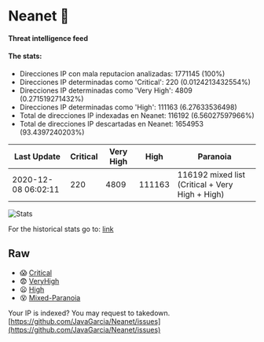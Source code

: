 # Neanet :hocho:
#### Threat intelligence feed
#### The stats:

- Direcciones IP con mala reputacion analizadas: 1771145 (100%)
- Direcciones IP determinadas como 'Critical':  220 (0.0124213432554%)
- Direcciones IP determinadas como 'Very High':  4809 (0.271519271432%)
- Direcciones IP determinadas como 'High':  111163 (6.27633536498)
- Total de direcciones IP indexadas en Neanet:  116192 (6.56027597966%)
- Total de direcciones IP descartadas en Neanet:  1654953 (93.4397240203%)

| Last Update | Critical | Very High | High | Paranoia |
| --- | --- | --- | --- | --- |
| 2020-12-08 06:02:11 | 220 | 4809 | 111163 | 116192 mixed list (Critical + Very High + High)|

![Stats](https://docs.google.com/spreadsheets/d/e/2PACX-1vSnaNMIXVabIpDJjufMlzH7poXnshF3mgd8Is1g9ytUEzVsP5my4Trn8f-xkoLLQ38xpL3HtmUexLo6/pubchart?oid=501124687&format=image)

For the historical stats go to: [link](/stats.csv)
## Raw
- :scream: [Critical](https://raw.githubusercontent.com/JavaGarcia/Neanet/master/blacklists/neanet_critical.txt)
- :fearful: [VeryHigh](https://raw.githubusercontent.com/JavaGarcia/Neanet/master/blacklists/neanet_veryHigh.txtt)
- :frowning: [High](https://raw.githubusercontent.com/JavaGarcia/Neanet/master/blacklists/neanet_high.txt)
- :dizzy_face: [Mixed-Paranoia](https://raw.githubusercontent.com/JavaGarcia/Neanet/master/blacklists/neanet_all.txt)


Your IP is indexed? You may request to takedown. [https://github.com/JavaGarcia/Neanet/issues](https://github.com/JavaGarcia/Neanet/issues)







































































































































































































































































































































































































































































































































































































































































































































































































































































































































































































































































































































































































































































































































































































































































































































































































































































































































































































































































































































































































































































































































































































































































































































































































































































































































































































































































































































